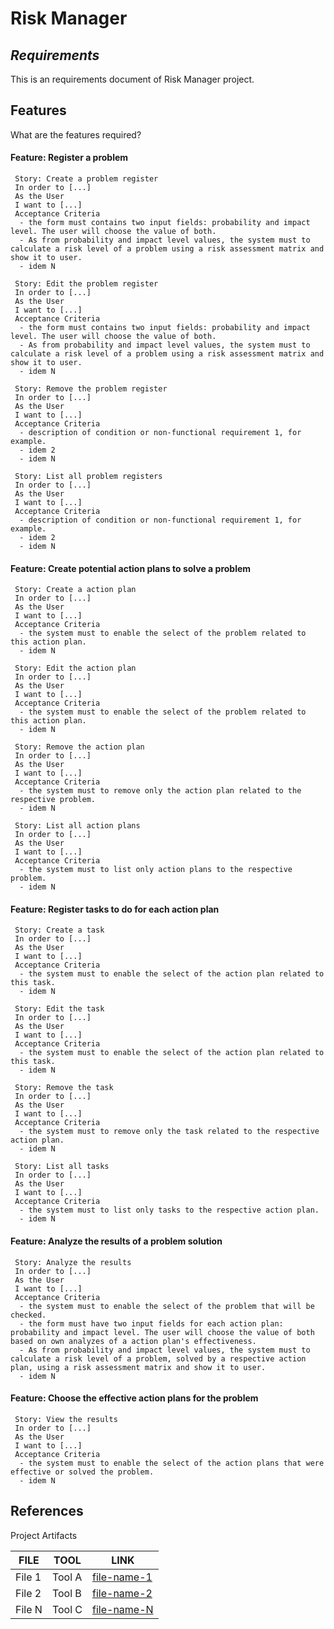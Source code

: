 # Risk Manager
## _Requirements_

This is an requirements document of Risk Manager project.

## Features

What are the features required?

####  Feature: Register a problem
 
```
 Story: Create a problem register
 In order to [...]
 As the User
 I want to [...]
 Acceptance Criteria
  - the form must contains two input fields: probability and impact level. The user will choose the value of both.
  - As from probability and impact level values, the system must to calculate a risk level of a problem using a risk assessment matrix and show it to user.
  - idem N
```
 
```
 Story: Edit the problem register
 In order to [...]
 As the User
 I want to [...]
 Acceptance Criteria
  - the form must contains two input fields: probability and impact level. The user will choose the value of both.
  - As from probability and impact level values, the system must to calculate a risk level of a problem using a risk assessment matrix and show it to user.
  - idem N
```
 
```
 Story: Remove the problem register
 In order to [...]
 As the User
 I want to [...]
 Acceptance Criteria
  - description of condition or non-functional requirement 1, for example.
  - idem 2
  - idem N
```
 
```
 Story: List all problem registers
 In order to [...]
 As the User
 I want to [...]
 Acceptance Criteria
  - description of condition or non-functional requirement 1, for example.
  - idem 2
  - idem N
```

####  Feature: Create potential action plans to solve a problem
 
```
 Story: Create a action plan
 In order to [...]
 As the User
 I want to [...]
 Acceptance Criteria
  - the system must to enable the select of the problem related to this action plan.
  - idem N
```
 
```
 Story: Edit the action plan
 In order to [...]
 As the User
 I want to [...]
 Acceptance Criteria
  - the system must to enable the select of the problem related to this action plan.
  - idem N
```
 
```
 Story: Remove the action plan
 In order to [...]
 As the User
 I want to [...]
 Acceptance Criteria
  - the system must to remove only the action plan related to the respective problem.
  - idem N
```
 
```
 Story: List all action plans 
 In order to [...]
 As the User
 I want to [...]
 Acceptance Criteria
  - the system must to list only action plans to the respective problem.
  - idem N
```

####  Feature: Register tasks to do for each action plan
 
```
 Story: Create a task
 In order to [...]
 As the User
 I want to [...]
 Acceptance Criteria
  - the system must to enable the select of the action plan related to this task.
  - idem N
```
 
```
 Story: Edit the task
 In order to [...]
 As the User
 I want to [...]
 Acceptance Criteria
  - the system must to enable the select of the action plan related to this task.
  - idem N
```
 
```
 Story: Remove the task
 In order to [...]
 As the User
 I want to [...]
 Acceptance Criteria
  - the system must to remove only the task related to the respective action plan.
  - idem N
```
 
```
 Story: List all tasks 
 In order to [...]
 As the User
 I want to [...]
 Acceptance Criteria
  - the system must to list only tasks to the respective action plan.
  - idem N
```

####  Feature: Analyze the results of a problem solution
 
```
 Story: Analyze the results
 In order to [...]
 As the User
 I want to [...]
 Acceptance Criteria
  - the system must to enable the select of the problem that will be checked.
  - the form must have two input fields for each action plan: probability and impact level. The user will choose the value of both based on own analyzes of a action plan's effectiveness.
  - As from probability and impact level values, the system must to calculate a risk level of a problem, solved by a respective action plan, using a risk assessment matrix and show it to user.
  - idem N
```

####  Feature: Choose the effective action plans for the problem
 
```
 Story: View the results
 In order to [...]
 As the User
 I want to [...]
 Acceptance Criteria
  - the system must to enable the select of the action plans that were effective or solved the problem.
  - idem N
```

## References

Project Artifacts

| FILE |  TOOL | LINK |
| ------ | ------ | ------ |
| File 1 | Tool A | [file-name-1](http://example.com) |
| File 2 | Tool B | [file-name-2](http://example.com) |
| File N | Tool C | [file-name-N](http://example.com) |


